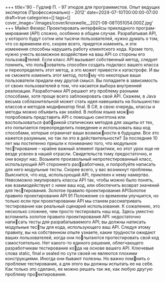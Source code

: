 +++
title='90 - Гудлиф П. - 97 этюдов для программистов. Опыт ведущих экспертов (Профессионально) - 2012'
date=2024-07-10T00:00:00-07:00
draft=true
categories=[]
tags=[]
cover_image='/images/cover/knoxwelle__2021-08-08T051054.000Z.jpg'
+++
Майкл Фезерс
Про­ек­ти­ро­вать ин­тер­фей­сы при­клад­но­го про­грам­ми­ро­ва­ния (API) слож­но, 
особенно в общем случае. Разрабатывая API, у которого будут сотни или тысячи 
пользователей, нужно думать о том, что со временем его, скорее всего, придется 
изменять, и эти изменения способны нарушить работу клиентского кода. Кроме 
того, нужно учесть возможное воздействие на ваш API со стороны его пользователей. Если класс API вызывает собственный метод, следует помнить, что пользователь способен создать подкласс вашего класса и переопределить этот метод, 
а это может привести к катастрофе. И вы не сможете изменить этот метод, потому что некоторые ваши пользователи придали ему другой смысл. Вы попадаете 
в зависимость от своих пользователей в том, что касается выбора внутренней 
реализации.
Разработчики API решают эту проблему разными способами, хотя проще всего 
заблокировать свой API. Скажем, в Java весьма соблазнительной может стать 
идея навешивать на большинство классов и методов модификатор final. В C#, 
в свою очередь, классы и методы можно объявить как sealed. В любом языке можно попробовать представить API с помощью синглтона или воспользоваться фабрикой статических методов для защиты от тех, кто попытается переопределить 
поведение и использовать ваш код способами, которые ограничат ваши возможности в будущем. Все это кажется разумным, но так ли это в действительности?
За последние 10 лет мы постепенно пришли к пониманию того, что модульное тестирование – крайне важный элемент практики, но этот урок еще не везде усвоен 
в нашей отрасли. Свидетельств тому предостаточно, и они вокруг нас. Возьмите 
произвольный непротестированный класс, использующий API стороннего разработчика, и попробуйте написать для него модульные тесты. Скорее всего, у вас 
возникнут проблемы. Выяснится, что код, использующий API, приклеен к нему 
намертво. Невозможно эмулировать классы API так, чтобы можно было понять, 
как взаимодействует с ними ваш код, или обеспечить возврат значений для тестирования.
Золотое правило 
проектирования APIЗолотое правило проектирования API 91
Положение со временем улучшится, но только если при проектировании API мы 
станем рассматривать тестирование как реальный сценарий использования. 
К сожалению, это несколько сложнее, чем просто тестировать наш код. Здесь 
уместно вспомнить зо­ло­тое пра­ви­ло про­ек­ти­ро­ва­ния API: недостаточно написать тесты для разрабатываемого API; вы должны написать модульные тесты для кода, использующего ваш API. Следуя этому правилу, вы на собственном 
опыте узнаете, какие трудности ожидают ваших пользователей, когда они попытаются протестировать свой код самостоятельно.
Нет какого-то единого решения, облегчающего разработчикам тестирование кода на основе вашего API. Ключевые слова static, final и sealed по сути своей не 
являются плохими конструкциями. Иногда они бывают полезны. Но важно помнить о проблеме тестирования, а для этого вы должны испытать ее на себе. Как 
только это сделано, ее можно решать так же, как любую другую проблему проектирования.